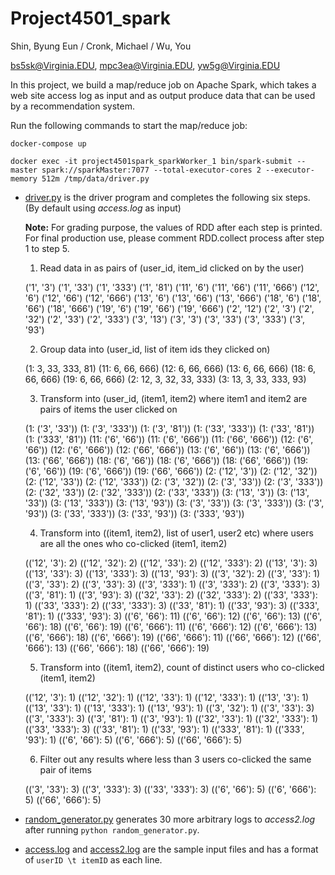# Project4501_spark

Shin, Byung Eun / Cronk, Michael / Wu, You

bs5sk@Virginia.EDU, mpc3ea@Virginia.EDU, yw5g@Virginia.EDU

In this project, we build a map/reduce job on Apache Spark, which takes a web site access log as input and as output produce data that can be used by a recommendation system.

Run the following commands to start the map/reduce job:

```
docker-compose up
```

```
docker exec -it project4501spark_sparkWorker_1 bin/spark-submit --master spark://sparkMaster:7077 --total-executor-cores 2 --executor-memory 512m /tmp/data/driver.py
```

* [driver.py](https://github.com/Mcronk/project4501_spark/blob/master/driver.py) is the driver program and completes the following six steps. (By default using *access.log* as input) 

  **Note:** For grading purpose, the values of RDD after each step is printed. For final production use, please comment RDD.collect process after step 1 to step 5.
  1. Read data in as pairs of (user_id, item_id clicked on by the user)
  
    ('1', '3')
('1', '33')
('1', '333')
('1', '81')
('11', '6')
('11', '66')
('11', '666')
('12', '6')
('12', '66')
('12', '666')
('13', '6')
('13', '66')
('13', '666')
('18', '6')
('18', '66')
('18', '666')
('19', '6')
('19', '66')
('19', '666')
('2', '12')
('2', '3')
('2', '32')
('2', '33')
('2', '333')
('3', '13')
('3', '3')
('3', '33')
('3', '333')
('3', '93')

  2. Group data into (user_id, list of item ids they clicked on)
  
    (1: 3, 33, 333, 81)
(11: 6, 66, 666)
(12: 6, 66, 666)
(13: 6, 66, 666)
(18: 6, 66, 666)
(19: 6, 66, 666)
(2: 12, 3, 32, 33, 333)
(3: 13, 3, 33, 333, 93)

  3. Transform into (user_id, (item1, item2) where item1 and item2 are pairs of items the user clicked on
  
    (1: ('3', '33'))
(1: ('3', '333'))
(1: ('3', '81'))
(1: ('33', '333'))
(1: ('33', '81'))
(1: ('333', '81'))
(11: ('6', '66'))
(11: ('6', '666'))
(11: ('66', '666'))
(12: ('6', '66'))
(12: ('6', '666'))
(12: ('66', '666'))
(13: ('6', '66'))
(13: ('6', '666'))
(13: ('66', '666'))
(18: ('6', '66'))
(18: ('6', '666'))
(18: ('66', '666'))
(19: ('6', '66'))
(19: ('6', '666'))
(19: ('66', '666'))
(2: ('12', '3'))
(2: ('12', '32'))
(2: ('12', '33'))
(2: ('12', '333'))
(2: ('3', '32'))
(2: ('3', '33'))
(2: ('3', '333'))
(2: ('32', '33'))
(2: ('32', '333'))
(2: ('33', '333'))
(3: ('13', '3'))
(3: ('13', '33'))
(3: ('13', '333'))
(3: ('13', '93'))
(3: ('3', '33'))
(3: ('3', '333'))
(3: ('3', '93'))
(3: ('33', '333'))
(3: ('33', '93'))
(3: ('333', '93'))

  4. Transform into ((item1, item2), list of user1, user2 etc) where users are all the ones who co-clicked (item1, item2) 
  
    (('12', '3'): 2)
(('12', '32'): 2)
(('12', '33'): 2)
(('12', '333'): 2)
(('13', '3'): 3)
(('13', '33'): 3)
(('13', '333'): 3)
(('13', '93'): 3)
(('3', '32'): 2)
(('3', '33'): 1)
(('3', '33'): 2)
(('3', '33'): 3)
(('3', '333'): 1)
(('3', '333'): 2)
(('3', '333'): 3)
(('3', '81'): 1)
(('3', '93'): 3)
(('32', '33'): 2)
(('32', '333'): 2)
(('33', '333'): 1)
(('33', '333'): 2)
(('33', '333'): 3)
(('33', '81'): 1)
(('33', '93'): 3)
(('333', '81'): 1)
(('333', '93'): 3)
(('6', '66'): 11)
(('6', '66'): 12)
(('6', '66'): 13)
(('6', '66'): 18)
(('6', '66'): 19)
(('6', '666'): 11)
(('6', '666'): 12)
(('6', '666'): 13)
(('6', '666'): 18)
(('6', '666'): 19)
(('66', '666'): 11)
(('66', '666'): 12)
(('66', '666'): 13)
(('66', '666'): 18)
(('66', '666'): 19)

  5. Transform into ((item1, item2), count of distinct users who co-clicked (item1, item2)
  
    (('12', '3'): 1)
(('12', '32'): 1)
(('12', '33'): 1)
(('12', '333'): 1)
(('13', '3'): 1)
(('13', '33'): 1)
(('13', '333'): 1)
(('13', '93'): 1)
(('3', '32'): 1)
(('3', '33'): 3)
(('3', '333'): 3)
(('3', '81'): 1)
(('3', '93'): 1)
(('32', '33'): 1)
(('32', '333'): 1)
(('33', '333'): 3)
(('33', '81'): 1)
(('33', '93'): 1)
(('333', '81'): 1)
(('333', '93'): 1)
(('6', '66'): 5)
(('6', '666'): 5)
(('66', '666'): 5)

  6. Filter out any results where less than 3 users co-clicked the same pair of items
  
    (('3', '33'): 3)
(('3', '333'): 3)
(('33', '333'): 3)
(('6', '66'): 5)
(('6', '666'): 5)
(('66', '666'): 5)
  
* [random_generator.py](https://github.com/Mcronk/project4501_spark/blob/master/random_generator.py) generates 30 more arbitrary logs to *access2.log* after running ```python random_generator.py```.

* [access.log](https://github.com/Mcronk/project4501_spark/blob/master/access.log) and [access2.log](https://github.com/Mcronk/project4501_spark/blob/master/access2.log) are the sample input files and has a format of ```userID \t itemID``` as each line.




